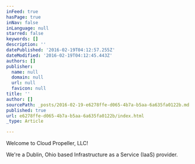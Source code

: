 ```yaml
---
inFeed: true
hasPage: true
inNav: false
inLanguage: null
starred: false
keywords: []
description: ''
datePublished: '2016-02-19T04:12:57.255Z'
dateModified: '2016-02-19T04:12:45.443Z'
authors: []
publisher:
  name: null
  domain: null
  url: null
  favicon: null
title: ''
author: []
sourcePath: _posts/2016-02-19-e6278ffe-d065-4b7a-b5aa-6a635fa0122b.md
published: true
url: e6278ffe-d065-4b7a-b5aa-6a635fa0122b/index.html
_type: Article

---
```

Welcome to Cloud Propeller, LLC!

We're a Dublin, Ohio based Infrastructure as a Service (IaaS) provider.